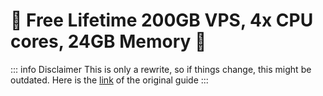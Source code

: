 # 🚀 Free Lifetime 200GB VPS, 4x CPU cores, 24GB Memory 🚀

::: info Disclaimer
This is only a rewrite, so if things change, this might be outdated. Here is the [link](https://rentry.co/oraclevps) of the original guide
:::
